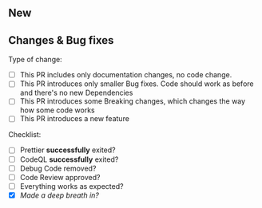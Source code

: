 ## New
<!--- Describe whats new in this version -->

## Changes & Bug fixes
<!-- Describe what has changed or fixed in this version -->

Type of change:
- [ ] This PR includes only documentation changes, no code change.
- [ ] This PR introduces only smaller Bug fixes. Code should work as before and there's no new Dependencies
- [ ] This PR introduces some Breaking changes, which changes the way how some code works
- [ ] This PR introduces a new feature

Checklist:
- [ ] Prettier **successfully** exited?
- [ ] CodeQL **successfully** exited?
- [ ] Debug Code removed?
- [ ] Code Review approved?
- [ ] Everything works as expected?
- [x] _Made a deep breath in?_
